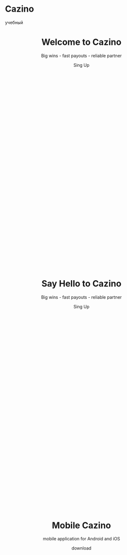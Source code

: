 # Cazino
учебный
  <header id="home">
    <div id="home-slider" class="carousel slide carousel-fade" data-ride="carousel">
      <div class="carousel-inner">
        <div class="item" style="background-image: url(&quot;images/slider/1.jpg&quot;); height: 754px;">
          <div class="caption">
            <h1 class="animated fadeInLeftBig">Welcome to <span>Cazino</span></h1>
            <p class="animated fadeInRightBig">Big wins - fast payouts - reliable partner</p>
            <a data-scroll="" class="btn btn-start animated fadeInUpBig">Sing Up</a>
          </div>
        </div>
        <div class="item" style="background-image: url(&quot;images/slider/2.jpg&quot;); height: 754px;">
          <div class="caption">
            <h1 class="animated fadeInLeftBig">Say Hello to <span>Cazino</span></h1>
            <p class="animated fadeInRightBig">Big wins - fast payouts - reliable partner</p>
            <a data-scroll="" class="btn btn-start animated fadeInUpBig">Sing Up</a>
          </div>
        </div>
        <div class="item active" style="background-image: url(&quot;images/slider/3.jpg&quot;); height: 754px;">
          <div class="caption">
            <h1 class="animated fadeInLeftBig">Mobile <span>Cazino</span></h1>
            <p class="animated fadeInRightBig">mobile application for Android and iOS</p>
            <a data-scroll="" class="btn btn-start animated fadeInUpBig">download</a>
          </div>
        </div>
      </div>
      <a class="left-control" href="file:///C:/Users/Natas/Desktop/%D1%81%D0%B0%D0%B9%D1%82/Cazino/index.html#home-slider" data-slide="prev"><i class="fa fa-angle-left"></i></a>
      <a class="right-control" href="file:///C:/Users/Natas/Desktop/%D1%81%D0%B0%D0%B9%D1%82/Cazino/index.html#home-slider" data-slide="next"><i class="fa fa-angle-right"></i></a>
